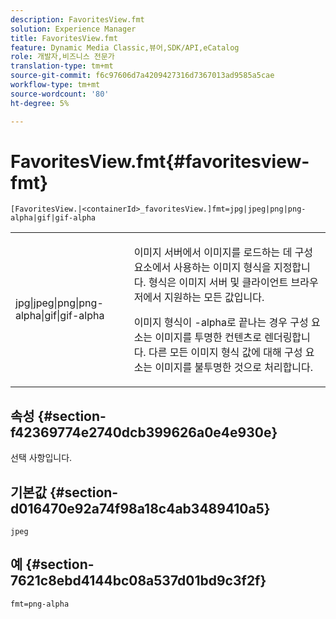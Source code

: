 ```yaml
---
description: FavoritesView.fmt
solution: Experience Manager
title: FavoritesView.fmt
feature: Dynamic Media Classic,뷰어,SDK/API,eCatalog
role: 개발자,비즈니스 전문가
translation-type: tm+mt
source-git-commit: f6c97606d7a4209427316d7367013ad9585a5cae
workflow-type: tm+mt
source-wordcount: '80'
ht-degree: 5%

---
```



# FavoritesView.fmt{#favoritesview-fmt}

`[FavoritesView.|<containerId>_favoritesView.]fmt=jpg|jpeg|png|png-alpha|gif|gif-alpha`

<table id="table_2B109D2F91E64B5382B31921C3780FA5"> 
 <tbody> 
  <tr> 
   <td colname="col1"> <p><span class="codeph"> jpg|jpeg|png|png-alpha|gif|gif-alpha</span> </p> </td> 
   <td colname="col2"> <p> 이미지 서버에서 이미지를 로드하는 데 구성 요소에서 사용하는 이미지 형식을 지정합니다. 형식은 이미지 서버 및 클라이언트 브라우저에서 지원하는 모든 값입니다. </p> <p>이미지 형식이 <span class="codeph"> -alpha</span>로 끝나는 경우 구성 요소는 이미지를 투명한 컨텐츠로 렌더링합니다. 다른 모든 이미지 형식 값에 대해 구성 요소는 이미지를 불투명한 것으로 처리합니다. </p> </td> 
  </tr> 
 </tbody> 
</table>

## 속성 {#section-f42369774e2740dcb399626a0e4e930e}

선택 사항입니다.

## 기본값 {#section-d016470e92a74f98a18c4ab3489410a5}

`jpeg`

## 예 {#section-7621c8ebd4144bc08a537d01bd9c3f2f}

`fmt=png-alpha`
